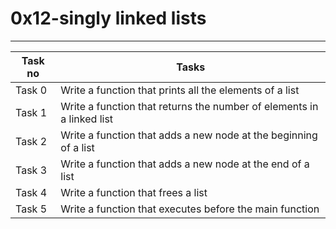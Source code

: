 # 0x12-singly linked lists
---
|Task no|Tasks	|
|-------|-------|
|Task 0 |Write a function that prints all the elements of a list|
|Task 1 |Write a function that returns the number of elements in a linked list|
|Task 2 |Write a function that adds a new node at the beginning of a list|
|Task 3 |Write a function that adds a new node at the end of a list|
|Task 4 |Write a function that frees a list|
|Task 5 |Write a function that executes before the main function|


